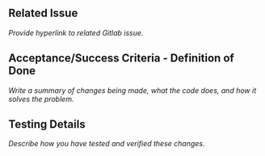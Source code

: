 ## Related Issue

_Provide hyperlink to related Gitlab issue._

## Acceptance/Success Criteria - Definition of Done

_Write a summary of changes being made, what the code does, and how it solves the problem._

## Testing Details

_Describe how you have tested and verified these changes._

